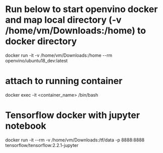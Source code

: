 # Run below to start openvino docker and map local directory (-v /home/vm/Downloads:/home) to docker directory

docker run -it -v /home/vm/Downloads:/home --rm openvino/ubuntu18_dev:latest

# attach to running container

docker exec -it <container_name> /bin/bash

# Tensorflow docker with jupyter notebook

docker run -it --rm -v /home/vm/Downloads:/tf/data -p 8888:8888 tensorflow/tensorflow:2.2.1-jupyter
